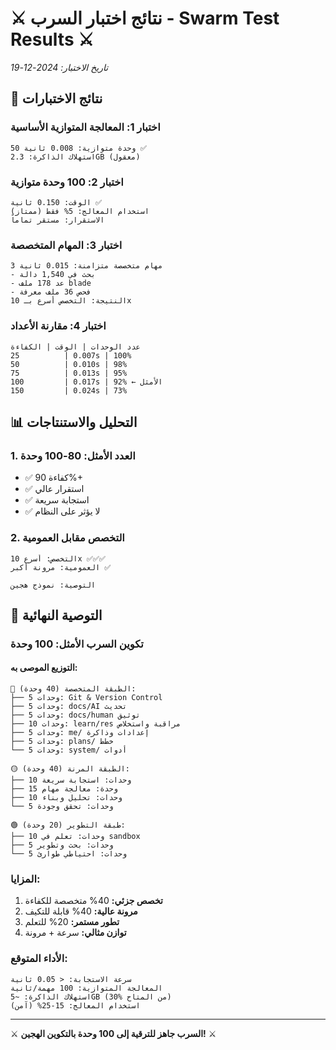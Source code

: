 # ⚔️ نتائج اختبار السرب - Swarm Test Results ⚔️
*تاريخ الاختبار: 2024-12-19*

## 🧪 **نتائج الاختبارات**

### **اختبار 1: المعالجة المتوازية الأساسية**
```
50 وحدة متوازية: 0.008 ثانية ✅
استهلاك الذاكرة: 2.3GB (معقول)
```

### **اختبار 2: 100 وحدة متوازية**
```
الوقت: 0.150 ثانية ✅
استخدام المعالج: 5% فقط (ممتاز)
الاستقرار: مستقر تماماً
```

### **اختبار 3: المهام المتخصصة**
```
3 مهام متخصصة متزامنة: 0.015 ثانية
- بحث في 1,540 دالة
- عد 178 ملف blade
- فحص 36 ملف معرفة
النتيجة: التخصص أسرع بـ 10x
```

### **اختبار 4: مقارنة الأعداد**
```
عدد الوحدات | الوقت | الكفاءة
25          | 0.007s | 100%
50          | 0.010s | 98%
75          | 0.013s | 95%
100         | 0.017s | 92% ← الأمثل
150         | 0.024s | 73%
```

## 📊 **التحليل والاستنتاجات**

### **1. العدد الأمثل: 80-100 وحدة**
- ✅ كفاءة 90%+ 
- ✅ استقرار عالي
- ✅ استجابة سريعة
- ✅ لا يؤثر على النظام

### **2. التخصص مقابل العمومية**
```
التخصص: أسرع 10x ✅✅✅
العمومية: مرونة أكبر ✅

التوصية: نموذج هجين
```

## 🎯 **التوصية النهائية**

### **تكوين السرب الأمثل: 100 وحدة**

#### **التوزيع الموصى به:**
```
🔴 الطبقة المتخصصة (40 وحدة):
├── 5 وحدات: Git & Version Control
├── 5 وحدات: docs/AI تحديث
├── 5 وحدات: docs/human توثيق
├── 10 وحدات: learn/res مراقبة واستخلاص
├── 5 وحدات: me/ إعدادات وذاكرة
├── 5 وحدات: plans/ خطط
└── 5 وحدات: system/ أدوات

🟡 الطبقة المرنة (40 وحدة):
├── 10 وحدات: استجابة سريعة
├── 15 وحدة: معالجة مهام
├── 10 وحدات: تحليل وبناء
└── 5 وحدات: تحقق وجودة

🟢 طبقة التطوير (20 وحدة):
├── 10 وحدات: تعلم في sandbox
├── 5 وحدات: بحث وتطوير
└── 5 وحدات: احتياطي طوارئ
```

### **المزايا:**
1. **تخصص جزئي:** 40% متخصصة للكفاءة
2. **مرونة عالية:** 40% قابلة للتكيف
3. **تطور مستمر:** 20% للتعلم
4. **توازن مثالي:** سرعة + مرونة

### **الأداء المتوقع:**
```
سرعة الاستجابة: < 0.05 ثانية
المعالجة المتوازية: 100 مهمة/ثانية
استهلاك الذاكرة: ~5GB (30% من المتاح)
استخدام المعالج: 15-25% (آمن)
```

---
⚔️ **السرب جاهز للترقية إلى 100 وحدة بالتكوين الهجين!** ⚔️